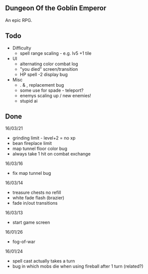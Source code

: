 Dungeon Of the Goblin Emperor
-----------------------------
An epic RPG.

Todo
----
- Difficulty
	- spell range scaling - e.g. lv5 +1 tile
- UI
	- alternating color combat log
	- "you died" screen/transition
	- HP spell -2 display bug
- Misc
	- . & , replacement bug
	- some use for spade - teleport?
	- enemys scaling up / new enemies!
	- stupid ai

Done
----
16/03/21
- grinding limit - level+2 = no xp
- bean fireplace limit
- map tunnel floor color bug
- always take 1 hit on combat exchange

16/03/16
- fix map tunnel bug

16/03/14
- treasure chests no refill
- white fade flash (brazier)
- fade in/out transitions

16/03/13
- start game screen

16/01/26
- fog-of-war

16/01/24
- spell cast actually takes a turn
- bug in which mobs die when using fireball after 1 turn (related?)
